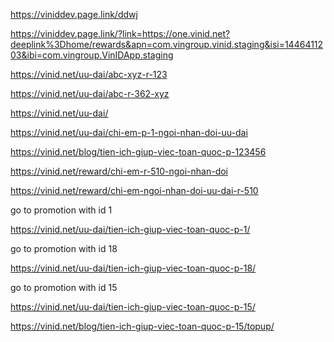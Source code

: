 https://viniddev.page.link/ddwj


https://viniddev.page.link/?link=https://one.vinid.net?deeplink%3Dhome/rewards&apn=com.vingroup.vinid.staging&isi=1446411203&ibi=com.vingroup.VinIDApp.staging





https://vinid.net/uu-dai/abc-xyz-r-123 



https://vinid.net/uu-dai/abc-r-362-xyz

https://vinid.net/uu-dai/


https://vinid.net/uu-dai/chi-em-p-1-ngoi-nhan-doi-uu-dai


https://vinid.net/blog/tien-ich-giup-viec-toan-quoc-p-123456




https://vinid.net/reward/chi-em-r-510-ngoi-nhan-doi



https://vinid.net/reward/chi-em-ngoi-nhan-doi-uu-dai-r-510



go to promotion with id 1

https://vinid.net/uu-dai/tien-ich-giup-viec-toan-quoc-p-1/


go to promotion with id 18

https://vinid.net/uu-dai/tien-ich-giup-viec-toan-quoc-p-18/


go to promotion with id 15

https://vinid.net/uu-dai/tien-ich-giup-viec-toan-quoc-p-15/



https://vinid.net/blog/tien-ich-giup-viec-toan-quoc-p-15/topup/


